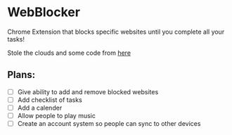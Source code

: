# WebBlocker
Chrome Extension that blocks specific websites until you complete all your tasks!

Stole the clouds and some code from [here](https://www.youtube.com/watch?v=dIrXIJ781DQ)

## Plans:
- [ ] Give ability to add and remove blocked websites
- [ ] Add checklist of tasks
- [ ] Add a calender
- [ ] Allow people to play music
- [ ] Create an account system so people can sync to other devices
